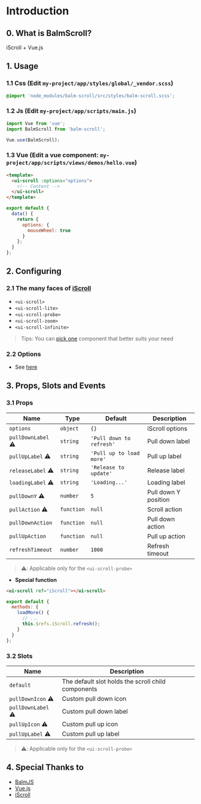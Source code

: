 # Introduction

## 0. What is BalmScroll?

iScroll + Vue.js

## 1. Usage

### 1.1 Css (Edit `my-project/app/styles/global/_vendor.scss`)

```css
@import 'node_modules/balm-scroll/src/styles/balm-scroll.scss';
```

### 1.2 Js (Edit `my-project/app/scripts/main.js`)

```js
import Vue from 'vue';
import BalmScroll from 'balm-scroll';

Vue.use(BalmScroll);
```

### 1.3 Vue (Edit a vue component: `my-project/app/scripts/views/demos/hello.vue`)

```html
<template>
  <ui-scroll :options="options">
    <!-- Content -->
  </ui-scroll>
</template>
```

```js
export default {
  data() {
    return {
      options: {
        mouseWheel: true
      }
    };
  }
};
```

## 2. Configuring

### 2.1 The many faces of [iScroll](https://github.com/cubiq/iscroll/#the-many-faces-of-iscroll)

- `<ui-scroll>`
- `<ui-scroll-lite>`
- `<ui-scroll-probe>`
- `<ui-scroll-zoom>`
- `<ui-scroll-infinite>`

> Tips: You can [pick one](https://github.com/cubiq/iscroll/#the-many-faces-of-iscroll) component that better suits your need

### 2.2 Options

- See [here](https://github.com/cubiq/iscroll/#configuring-the-iscroll)

## 3. Props, Slots and Events

### 3.1 Props

| Name               | Type       | Default                  | Description          |
| ------------------ | ---------- | ------------------------ | -------------------- |
| `options`          | `object`   | `{}`                     | iScroll options      |
| `pullDownLabel` ⚠️ | `string`   | `'Pull down to refresh'` | Pull down label      |
| `pullUpLabel` ⚠️   | `string`   | `'Pull up to load more'` | Pull up label        |
| `releaseLabel` ⚠️  | `string`   | `'Release to update'`    | Release label        |
| `loadingLabel` ⚠️  | `string`   | `'Loading...'`           | Loading label        |
| `pullDownY` ⚠️     | `number`   | `5`                      | Pull down Y position |
| `pullAction` ⚠️    | `function` | `null`                   | Scroll action        |
| `pullDownAction`   | `function` | `null`                   | Pull down action     |
| `pullUpAction`     | `function` | `null`                   | Pull up action       |
| `refreshTimeout`   | `number`   | `1000`                   | Refresh timeout      |

> ⚠️: Applicable only for the `<ui-scroll-probe>`

- **Special function**

```html
<ui-scroll ref="iScroll"></ui-scroll>
```

```js
export default {
  methods: {
    loadMore() {
      // ...
      this.$refs.iScroll.refresh();
    }
  }
};
```

### 3.2 Slots

| Name               | Description                                        |
| ------------------ | -------------------------------------------------- |
| `default`          | The default slot holds the scroll child components |
| `pullDownIcon` ⚠️  | Custom pull down icon                              |
| `pullDownLabel` ⚠️ | Custom pull down label                             |
| `pullUpIcon` ⚠️    | Custom pull up icon                                |
| `pullUpLabel` ⚠️   | Custom pull up label                               |

> ⚠️: Applicable only for the `<ui-scroll-probe>`

## 4. Special Thanks to

- [BalmJS](https://balmjs.com/)
- [Vue.js](https://vuejs.org/)
- [iScroll](https://github.com/cubiq/iscroll/)
